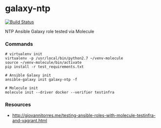 # galaxy-ntp
[![Build Status](https://travis-ci.org/andrew-j-price/galaxy-ntp.svg?branch=master)](https://travis-ci.org/andrew-j-price/galaxy-ntp)

NTP Ansible Galaxy role tested via Molecule

### Commands
```
# virtualenv init
virtualenv -p /usr/local/bin/python2.7 ~/venv-molecule
source ~/venv-molecule/bin/activate
pip install -r test_requirements.txt

# Ansible Galaxy init
ansible-galaxy init galaxy-ntp -f

# Molecule init
molecule init --driver docker --verifier testinfra
```

### Resources
  - http://giovannitorres.me/testing-ansible-roles-with-molecule-testinfra-and-vagrant.html
